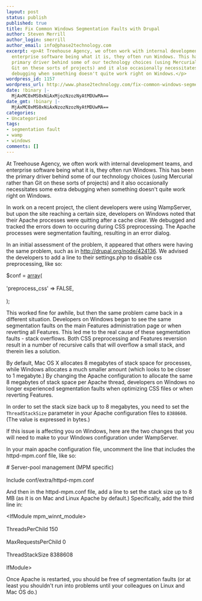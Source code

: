 ```yaml
---
layout: post
status: publish
published: true
title: Fix Common Windows Segmentation Faults with Drupal
author: Steven Merrill
author_login: smerrill
author_email: info@phase2technology.com
excerpt: <p>At Treehouse Agency, we often work with internal development teams, and
  enterprise software being what it is, they often run Windows. This has been the
  primary driver behind some of our technology choices (using Mercurial rather than
  Git on these sorts of projects) and it also occasionally necessitates some extra
  debugging when something doesn't quite work right on Windows.</p>
wordpress_id: 1157
wordpress_url: http://www.phase2technology.com/fix-common-windows-segmentation-faults-with-drupal/
date: !binary |-
  MjAxMC0xMS0xNiAxMjozNzozNyAtMDUwMA==
date_gmt: !binary |-
  MjAxMC0xMS0xNiAxNzozNzozNyAtMDUwMA==
categories:
- Uncategorized
tags:
- segmentation fault
- wamp
- windows
comments: []
---
```

<p>At Treehouse Agency, we often work with internal development teams, and enterprise software being what it is, they often run Windows. This has been the primary driver behind some of our technology choices (using Mercurial rather than Git on these sorts of projects) and it also occasionally necessitates some extra debugging when something doesn't quite work right on Windows.</p></p>
<p>In work on a recent project, the client developers were using WampServer, but upon the site reaching a certain size, developers on Windows noted that their Apache processes were quitting after a cache clear. We debugged and tracked the errors down to occuring during CSS preprocessing.  The Apache processes were segmentation faulting, resulting in an error dialog.</p></p>
<p>In an initial assessment of the problem, it appeared that others were having the same problem, such as in <a href="http://drupal.org/node/424136" title="http://drupal.org/node/424136">http://drupal.org/node/424136</a>. We advised the developers to add a line to their settings.php to disable css preprocessing, like so:</p></p>
<p>
<div class="geshifilter">
<div class="php geshifilter-php"><span class="re0">$conf</span> <span class="sy0">=</span> <a href="http://www.php.net/array"><span class="kw3">array</span></a><span class="br0">(</span><br /><br />
  <span class="st_h">'preprocess_css'</span> <span class="sy0">=></span> <span class="kw4">FALSE</span><span class="sy0">,</span><br /><br />
<span class="br0">)</span><span class="sy0">;</span></div></div></p></p>
<p>This worked fine for awhile, but then the same problem came back in a different situation. Developers on Windows began to see the same segmentation faults on the main Features administration page or when reverting all Features. This led me to the real cause of these segmentation faults - stack overflows.  Both CSS preprocessing and Features reversion result in a number of recursive calls that will overflow a small stack, and therein lies a solution.</p></p>
<p>By default, Mac OS X allocates 8 megabytes of stack space for processes, while Windows allocates a much smaller amount (which looks to be closer to 1 megabyte.)  By changing the Apache configuration to allocate the same 8 megabytes of stack space per Apache thread, developers on Windows no longer experienced segmentation faults when optimizing CSS files or when reverting Features.</p></p>
<p>In order to set the stack size back up to 8 megabytes, you need to set the <code>ThreadStackSize</code> parameter in your Apache configuration files to <code>8388608</code>.  (The value is expressed in bytes.)</p></p>
<p>If this issue is affecting you on Windows, here are the two changes that you will need to make to your Windows configuration under WampServer.</p></p>
<p>In your main apache configuration file, uncomment the line that includes the httpd-mpm.conf file, like so:</p></p>
<p>
<div class="geshifilter">
<div class="php geshifilter-php"><span class="co2"># Server-pool management (MPM specific)<br /><br />
</span><span class="kw1">Include</span> conf<span class="sy0">/</span>extra<span class="sy0">/</span>httpd<span class="sy0">-</span>mpm<span class="sy0">.</span>conf</div></div></p></p>
<p>And then in the httpd-mpm.conf file, add a line to set the stack size up to 8 MB (as it is on Mac and Linux Apache by default.) Specifically, add the third line in:</p></p>
<p>
<div class="geshifilter">
<div class="php geshifilter-php"><span class="sy0"><</span>IfModule mpm_winnt_module<span class="sy0">></span><br /><br />
    ThreadsPerChild      <span class="nu0">150</span><br /><br />
    MaxRequestsPerChild    <span class="nu0">0</span><br /><br />
    ThreadStackSize  <span class="nu0">8388608</span><br /><br />
<span class="sy0"></</span>IfModule<span class="sy0">></span></div></div></p></p>
<p>Once Apache is restarted, you should be free of segmentation faults (or at least you shouldn't run into problems until your colleagues on Linux and Mac OS do.)</p></p>
